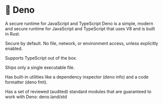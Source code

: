 # 🦕 Deno
A secure runtime for JavaScript and TypeScript
Deno is a simple, modern and secure runtime for JavaScript and TypeScript that uses V8 and is built in Rust.

Secure by default. No file, network, or environment access, unless explicitly enabled.

Supports TypeScript out of the box.

Ships only a single executable file.

Has built-in utilities like a dependency inspector (deno info) and a code formatter (deno fmt).

Has a set of reviewed (audited) standard modules that are guaranteed to work with Deno: deno.land/std